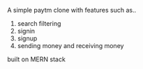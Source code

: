 A simple paytm clone with features such as..

1. search filtering
2. signin
3. signup
4. sending money and receiving money

built on MERN stack
